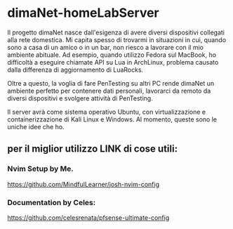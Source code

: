 # dimaNet-homeLabServer

Il progetto dimaNet nasce dall'esigenza di avere diversi dispositivi collegati alla rete domestica. Mi capita spesso di trovarmi in situazioni in cui, quando sono a casa di un amico o in un bar, non riesco a lavorare con il mio ambiente abituale. Ad esempio, quando utilizzo Fedora sul MacBook, ho difficoltà a eseguire chiamate API su Lua in ArchLinux, problema causato dalla differenza di aggiornamento di LuaRocks.

Oltre a questo, la voglia di fare PenTesting su altri PC rende dimaNet un ambiente perfetto per contenere dati personali, lavorarci da remoto da diversi dispositivi e svolgere attività di PenTesting.

Il server avrà come sistema operativo Ubuntu, con virtualizzazione e containerizzazione di Kali Linux e Windows.
Al momento, queste sono le uniche idee che ho.

## per il miglior utilizzo LINK di cose utili:

### Nvim Setup by Me.
https://github.com/MindfulLearner/josh-nvim-config

### Documentation by Celes:
https://github.com/celesrenata/pfsense-ultimate-config

